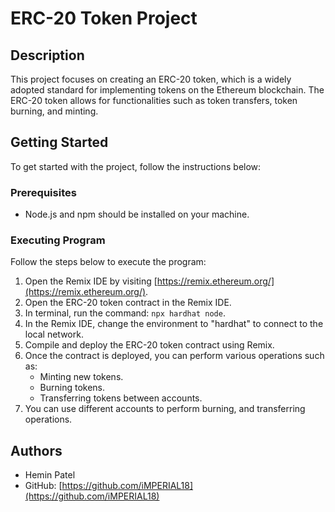# ERC-20 Token Project

## Description

This project focuses on creating an ERC-20 token, which is a widely adopted standard for implementing tokens on the Ethereum blockchain. The ERC-20 token allows for functionalities such as token transfers, token burning, and minting.

## Getting Started

To get started with the project, follow the instructions below:

### Prerequisites

- Node.js and npm should be installed on your machine.

### Executing Program

Follow the steps below to execute the program:

1. Open the Remix IDE by visiting [https://remix.ethereum.org/](https://remix.ethereum.org/).
2. Open the ERC-20 token contract in the Remix IDE.
3. In terminal, run the command: `npx hardhat node`.
4. In the Remix IDE, change the environment to "hardhat" to connect to the local network.
5. Compile and deploy the ERC-20 token contract using Remix.
6. Once the contract is deployed, you can perform various operations such as:
   - Minting new tokens.
   - Burning tokens.
   - Transferring tokens between accounts.
7. You can use different accounts to perform burning, and transferring operations.

## Authors

- Hemin Patel
- GitHub: [https://github.com/iMPERIAL18](https://github.com/iMPERIAL18)
